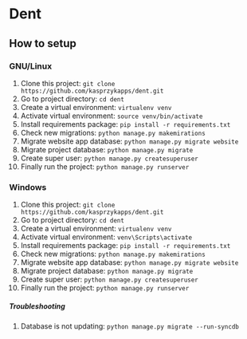 # Dent

## How to setup 
### GNU/Linux 
1. Clone this project: `git clone https://github.com/kasprzykapps/dent.git`
2. Go to project directory: `cd dent`
3. Create a virtual environment: `virtualenv venv`
4. Activate virtual environment: `source venv/bin/activate`
5. Install requirements package: `pip install -r requirements.txt`
6. Check new migrations: `python manage.py makemirations`
7. Migrate website app database: `python manage.py migrate website`
8. Migrate project database: `python manage.py migrate`
9. Create super user: `python manage.py createsuperuser`
10. Finally run the project: `python manage.py runserver`

### Windows
1. Clone this project: `git clone https://github.com/kasprzykapps/dent.git`
2. Go to project directory: `cd dent`
3. Create a virtual environment: `virtualenv venv`
4. Activate virtual environment: `venv\Scripts\activate`
5. Install requirements package: `pip install -r requirements.txt`
6. Check new migrations: `python manage.py makemirations`
7. Migrate website app database: `python manage.py migrate website`
8. Migrate project database: `python manage.py migrate`
9. Create super user: `python manage.py createsuperuser`
10. Finally run the project: `python manage.py runserver`

##### Troubleshooting
1. Database is not updating: `python manage.py migrate --run-syncdb`